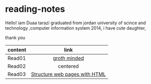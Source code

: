 # reading-notes

Hello!
iam Duaa tarazi graduated from jordan university of scince and technology ,computer information system 2014,
i have cute daughter,

thank you  



| content  |      link     |  
|----------|:-------------:|
| Read01   |  [groth minded](https://duaa-tarazi.github.io/reading-notes/grothminded) | 
| Read02   |    centered   |  
| Read03   | [ Structure web pages with HTML](https://duaa-tarazi.github.io/reading-notes/read03) |   
  